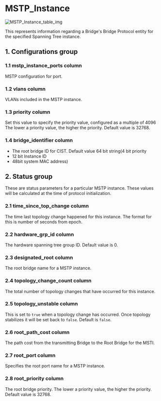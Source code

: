 # MSTP_Instance

![MSTP_Instance_table_img](http://www.plantuml.com/plantuml/img/SoWkIImgAStDuKhEIImkLl0D3Wc8zym3YkObfyO7v1ULADZOA6Y4wEHafcUKf1UbfkPfAjZPGLM7-JZwuPD7CGsxGYvKDRgwTbZSW4KHo6ekBeVKl1IGum40)

This represents information regarding a Bridge's Bridge Protocol entity for the
specified Spanning Tree instance.

## 1. Configurations group

### 1.1 mstp_instance_ports column

MSTP configuration for port.

### 1.2 vlans column

VLANs included in the MSTP instance.

### 1.3 priority column

Set this value to specify the priority value, configured as a multiple of 4096
The lower a priority value, the higher the priority. Default value is 32768.

### 1.4 bridge_identifier column

+ The root bridge ID for CIST. Default value 64 bit string(4 bit priority
+ 12 bit Instance ID
+ 48bit system MAC address)

## 2. Status group

These are status parameters for a particular MSTP instance. These values will be
calculated at the time of protocol initialization.

### 2.1 time_since_top_change column

The time last topology change happened for this instance. The format for this is
number of seconds from epoch.

### 2.2 hardware_grp_id column

The hardware spanning tree group ID. Default value is 0.

### 2.3 designated_root column

The root bridge name for a MSTP instance.

### 2.4 topology_change_count column

The total number of topology changes that have occurred for this instance.

### 2.5 topology_unstable column

This is set to `true` when a topology change has occurred. Once topology
stabilizes it will be set back to `false`. Default is `false`.

### 2.6 root_path_cost column

The path cost from the transmitting Bridge to the Root Bridge for the MSTI.

### 2.7 root_port column

Specifies the root port name for a MSTP instance.

### 2.8 root_priority column

The root bridge priority. The lower a priority value, the higher the priority.
Default value is 32768.

